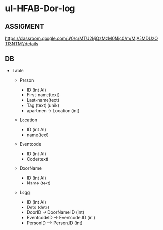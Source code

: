 ﻿# ul-HFAB-Dor-log

## ASSIGMENT
https://classroom.google.com/u/0/c/MTU2NjQzMzM0Mjc0/m/MjA5MDUzOTI3NTM1/details



## DB
* Table:
    * Person
      * ID  (int AI)
      * First-name(text)
      * Last-name(text)
      * Tag (text) (unik)
      * apartmen -> Location (int)
      
    * Location			
      * ID  (int AI)
      * name(text)
      
    * Eventcode		
      * ID  (int AI)
      * Code(text)    
      
    * DoorName		
      * ID  (int AI)
      * Name (text)

    * Logg
      *  ID (int AI)
      * Date (date)
      * DoorID -> DoorName.ID (int)
      * EventcodeID -> Eventcode.ID (int)
      * PersonID --> Person.ID (int)
        

